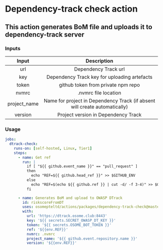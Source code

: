 # Dependency-track check action

## This action generates BoM file and uploads it to dependency-track server

### Inputs

|    Input     |                                Description                                 |
| :----------: | :------------------------------------------------------------------------: |
|     url      |                            Dependency Track url                            |
|     key      |                Dependency Track key for uploading artefacts                |
|    token     |                     github token from private npm repo                     |
|    nvmrc     |                            .nvmrc file location                            |
| project_name | Name for project in Dependency Track (if absent will create automatically) |
|   version    |                    Project version in Dependency Track                     |

### Usage

```yaml
jobs:
  dtrack-check:
    runs-on: [self-hosted, Linux, Tier1]
    steps:
      - name: Get ref
        run: |
          if [ "${{ github.event_name }}" == "pull_request" ]
          then
            echo "REF=${{ github.head_ref }}" >> $GITHUB_ENV
          else
            echo "REF=$(echo ${{ github.ref }} | cut -d/ -f 3-4)" >> $GITHUB_ENV
          fi

      - name: Generates BoM and upload to OWASP DTrack
        id: riskscoreFromDT
        uses: osomepteltd/actions/packages/dependency-track-check@master
        with:
          url: 'https://dtrack.osome.club:8443'
          key: '${{ secrets.SECRET_OWASP_DT_KEY }}'
          token: '${{ secrets.OSOME_BOT_TOKEN }}'
          ref: '${{env.REF}}'
          nvmrc: .nvmrc
          project_name: '${{ github.event.repository.name }}'
          version: '${{env.REF}}'
```
